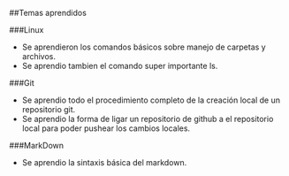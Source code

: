 ##Temas aprendidos

###Linux

- Se aprendieron los comandos básicos sobre manejo de carpetas y archivos.
- Se aprendio tambien el comando super importante ls.

###Git

- Se aprendio todo el procedimiento completo de la creación local de un repositorio git.
- Se aprendio la forma de ligar un repositorio de github a el repositorio local para poder pushear los cambios locales.

###MarkDown

- Se aprendio la sintaxis básica del markdown.